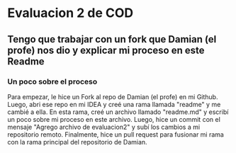 # Evaluacion 2 de COD
## Tengo que trabajar con un fork que Damian (el profe) nos dio y explicar mi proceso en este Readme


### Un poco sobre el proceso
Para empezar, le hice un Fork al repo de Damian (el profe) en mi Github. Luego, abri ese repo en mi IDEA y creé una rama
llamada "readme" y me cambié a ella. En esta rama, creé un archivo llamado "readme.md" y escribí un poco sobre mi proceso 
en este archivo. Luego, hice un commit con el mensaje "Agrego archivo de evaluacion2" y subí los cambios a mi repositorio remoto.
Finalmente, hice un pull request para fusionar mi rama con la rama principal del repositorio de Damian.

